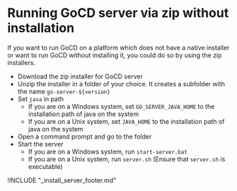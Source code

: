 # Running GoCD server via zip without installation

If you want to run GoCD on a platform which does not have a native installer or want to run GoCD without installing it, you could do so by using the zip installers.

-   Download the zip installer for GoCD server
-   Unzip the installer in a folder of your choice. It creates a subfolder with the name ```go-server-${version}```
-   Set ```java``` in path
    -   If you are on a Windows system, set ```GO_SERVER_JAVA_HOME``` to the installation path of java on the system
    -   If you are on a Unix system, set ```JAVA_HOME``` to the installation path of java on the system
-   Open a command prompt and go to the folder
-   Start the server
    -   If you are on a Windows system, run ```start-server.bat```
    -   If you are on a Unix system, run ```server.sh```  (Ensure that ```server.sh``` is executable)

!INCLUDE "_install_server_footer.md"
